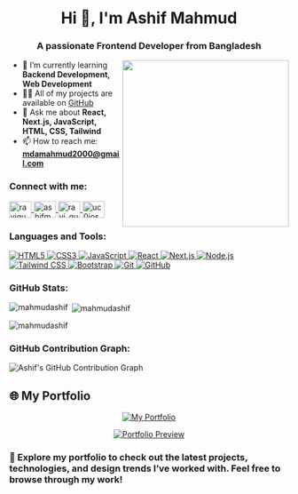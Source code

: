 <h1 align="center">Hi 👋, I'm Ashif Mahmud</h1>
<h3 align="center">A passionate Frontend Developer from Bangladesh</h3>
<img src="https://media.giphy.com/media/K5kfQExKk731K/giphy.gif" width="300px" align="right" alt="">

- 🌱 I’m currently learning **Backend Development, Web Development**  
- 👨‍💻 All of my projects are available on [GitHub](https://github.com/mahmudashif)  
- 💬 Ask me about **React, Next.js, JavaScript, HTML, CSS, Tailwind**  
- 📫 How to reach me: **mdamahmud2000@gmail.com**  

<h3 align="left">Connect with me:</h3>
<p align="left">
  <a href="https://twitter.com/ravigup81300184" target="blank">
    <img align="center" src="https://raw.githubusercontent.com/rahuldkjain/github-profile-readme-generator/master/src/images/icons/Social/twitter.svg" alt="ravigup81300184" height="30" width="40" />
  </a>
  <a href="https://www.linkedin.com/in/ashifmahmud4687/" target="blank">
    <img align="center" src="https://raw.githubusercontent.com/rahuldkjain/github-profile-readme-generator/master/src/images/icons/Social/linked-in-alt.svg" alt="ashifmahmud4687" height="30" width="40" />
  </a>
  <a href="https://www.instagram.com/__ravi_gupta226/" target="blank">
    <img align="center" src="https://raw.githubusercontent.com/rahuldkjain/github-profile-readme-generator/master/src/images/icons/Social/instagram.svg" alt="ravi_gupta226" height="30" width="40" />
  </a>
  <a href="https://www.youtube.com/channel/uc0jospamwhg5j9sj4sgtbzw" target="blank">
    <img align="center" src="https://raw.githubusercontent.com/rahuldkjain/github-profile-readme-generator/master/src/images/icons/Social/youtube.svg" alt="uc0jospamwhg5j9sj4sgtbzw" height="30" width="40" />
  </a>
</p>

<h3 align="left">Languages and Tools:</h3>
<p align="left">
  <a href="https://developer.mozilla.org/en-US/docs/Web/HTML/" target="_blank" rel="noreferrer">
    <img src="https://img.shields.io/badge/HTML5-E34F26?style=for-the-badge&logo=html5&logoColor=white" alt="HTML5"/>
  </a>
  <a href="https://developer.mozilla.org/en-US/docs/Web/CSS/" target="_blank" rel="noreferrer">
    <img src="https://img.shields.io/badge/CSS3-1572B6?style=for-the-badge&logo=css3&logoColor=white" alt="CSS3"/>
  </a>
  <a href="https://www.javascript.com/" target="_blank" rel="noreferrer">
    <img src="https://img.shields.io/badge/JavaScript-F7DF1E?style=for-the-badge&logo=javascript&logoColor=black" alt="JavaScript"/>
  </a>
  <a href="https://reactjs.org/" target="_blank" rel="noreferrer">
    <img src="https://img.shields.io/badge/React-61DAFB?style=for-the-badge&logo=react&logoColor=black" alt="React"/>
  </a>
  <a href="https://nextjs.org/" target="_blank" rel="noreferrer">
    <img src="https://img.shields.io/badge/Next.js-000000?style=for-the-badge&logo=nextdotjs&logoColor=white" alt="Next.js"/>
  </a>
  <a href="https://nodejs.org/" target="_blank" rel="noreferrer">
    <img src="https://img.shields.io/badge/Node.js-339933?style=for-the-badge&logo=nodedotjs&logoColor=white" alt="Node.js"/>
  </a>
  <a href="https://tailwindcss.com/" target="_blank" rel="noreferrer">
    <img src="https://img.shields.io/badge/Tailwind_CSS-06B6D4?style=for-the-badge&logo=tailwindcss&logoColor=white" alt="Tailwind CSS"/>
  </a>
  <a href="https://getbootstrap.com/" target="_blank" rel="noreferrer">
    <img src="https://img.shields.io/badge/Bootstrap-7952B3?style=for-the-badge&logo=bootstrap&logoColor=white" alt="Bootstrap"/>
  </a>
  <a href="https://git-scm.com/" target="_blank" rel="noreferrer">
    <img src="https://img.shields.io/badge/Git-F05032?style=for-the-badge&logo=git&logoColor=white" alt="Git"/>
  </a>
  <a href="https://github.com/" target="_blank" rel="noreferrer">
    <img src="https://img.shields.io/badge/GitHub-181717?style=for-the-badge&logo=github&logoColor=white" alt="GitHub"/>
  </a>
</p>

<h3 align="left">GitHub Stats:</h3>
<p><img align="left" src="https://github-readme-stats.vercel.app/api/top-langs?username=mahmudashif&show_icons=true&locale=en&layout=compact" alt="mahmudashif" /></p>
<p>&nbsp;<img align="center" src="https://github-readme-stats.vercel.app/api?username=mahmudashif&show_icons=true&locale=en" alt="mahmudashif" /></p>
<p><img align="center" src="https://github-readme-streak-stats.herokuapp.com/?user=mahmudashif&" alt="mahmudashif" /></p>

<h3>GitHub Contribution Graph:</h3>

![Ashif's GitHub Contribution Graph](https://github-readme-activity-graph.vercel.app/graph?username=mahmudashif&theme=react-dark)

## 🌐 My Portfolio

<p align="center">
  <a href="https://portfolio-ashif-mahmuds-projects.vercel.app/" target="_blank">
    <img src="https://img.shields.io/badge/Visit%20My%20Portfolio-000000?style=for-the-badge&logo=github&logoColor=white" alt="My Portfolio" />
  </a>
</p>

<p align="center">
  <a href="https://portfolio-ashif-mahmuds-projects.vercel.app/" target="_blank">
    <img src="https://via.placeholder.com/800x400.png?text=Portfolio+Preview" alt="Portfolio Preview" />
  </a>
</p>

### 🚀 Explore my portfolio to check out the latest projects, technologies, and design trends I’ve worked with. Feel free to browse through my work!

